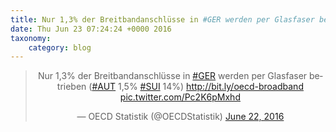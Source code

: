 ```yaml
---
title: Nur 1,3% der Breitbandanschlüsse in #GER werden per Glasfaser betrieben (#AUT 1,5% #SUI 14%) http://bit.ly/oecd-broadband http://twitter.com/OECDStatistik/status/745560250959355904/photo/1
date: Thu Jun 23 07:24:24 +0000 2016
taxonomy:
    category: blog
---
```

<blockquote class="twitter-tweet" align="center"><p lang="de" dir="ltr">Nur 1,3% der Breitbandanschlüsse in <a href="https://twitter.com/hashtag/GER?src=hash">#GER</a> werden per Glasfaser betrieben (<a href="https://twitter.com/hashtag/AUT?src=hash">#AUT</a> 1,5% <a href="https://twitter.com/hashtag/SUI?src=hash">#SUI</a> 14%) <a href="http://bit.ly/oecd-broadband">http://bit.ly/oecd-broadband</a> <a href="http://twitter.com/OECDStatistik/status/745560250959355904/photo/1">pic.twitter.com/Pc2K6pMxhd</a></p>&mdash; OECD Statistik (@OECDStatistik) <a href="https://twitter.com/OECDStatistik/status/745560250959355904">June 22, 2016</a></blockquote>
